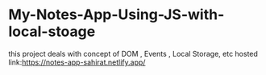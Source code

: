 # My-Notes-App-Using-JS-with-local-stoage

this project deals with concept of DOM , Events , Local Storage, etc
hosted link:https://notes-app-sahirat.netlify.app/
